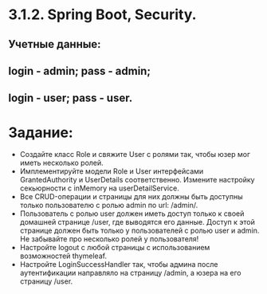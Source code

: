 # 3.1.2. Spring Boot, Security.

## Учетные данные:
## login - admin; pass - admin;
## login - user; pass - user.

# Задание:
- Создайте класс Role и свяжите User с ролями так, чтобы юзер мог иметь несколько ролей.
- Имплементируйте модели Role и User интерфейсами GrantedAuthority и UserDetails соответственно. Измените настройку секьюрности с inMemory на userDetailService.
- Все CRUD-операции и страницы для них должны быть доступны только пользователю с ролью admin по url: /admin/.
- Пользователь с ролью user должен иметь доступ только к своей домашней странице /user, где выводятся его данные. Доступ к этой странице должен быть только у пользователей с ролью user и admin. Не забывайте про несколько ролей у пользователя!
- Настройте logout с любой страницы с использованием возможностей thymeleaf.
- Настройте LoginSuccessHandler так, чтобы админа после аутентификации направляло на страницу /admin, а юзера на его страницу /user.

